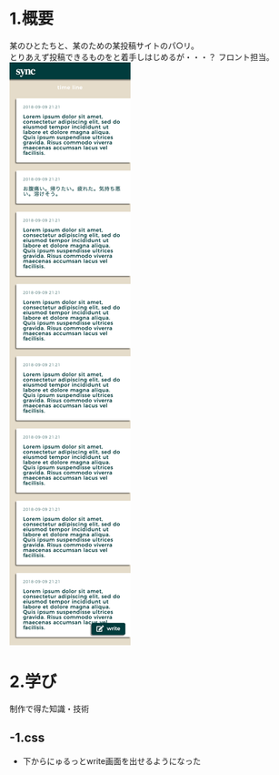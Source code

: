 # 1.概要
某のひとたちと、某のための某投稿サイトのパ○リ。  
とりあえず投稿できるものをと着手しはじめるが・・・？
フロント担当。
![サイト画面](readme/comp.png "サイト全体")

# 2.学び
制作で得た知識・技術

## -1.css
* 下からにゅるっとwrite画面を出せるようになった



